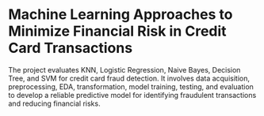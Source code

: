 # Machine Learning Approaches to Minimize Financial Risk in Credit Card Transactions
The project evaluates KNN, Logistic Regression, Naive Bayes, Decision Tree, and SVM for credit card fraud detection. It involves data acquisition, preprocessing, EDA, transformation, model training, testing, and evaluation to develop a reliable predictive model for identifying fraudulent transactions and reducing financial risks.

